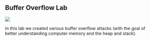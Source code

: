 ## Buffer Overflow Lab

![](https://www.mkdynamics.net/current_projects/computer_security/images/Basic_Linux_exploits/buffer_overflow_image.jpeg)

In this lab we created various buffer overflow attacks (with the goal of better understanding computer memory and the heap and stack). 
